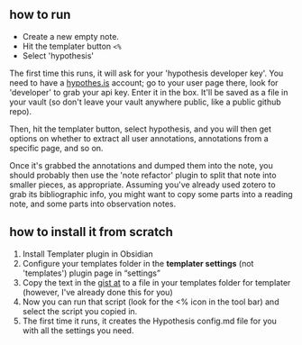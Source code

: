 ## how to run

- Create a new empty note.
- Hit the templater button `<%`
- Select 'hypothesis'

The first time this runs, it will ask for your 'hypothesis developer key'.  You need to have a [hypothes.is](https://hypothes.is) account; go to your user page there, look for 'developer' to grab your api key. Enter it in the box. It'll be saved as a file in your vault (so don't leave your vault anywhere public, like a public github repo).

Then, hit the templater button, select hypothesis, and you will then get options on whether to extract all user annotations, annotations from a specific page, and so on.

Once it's grabbed the annotations and dumped them into the note, you should probably then use the 'note refactor' plugin to split that note into smaller pieces, as appropriate. Assuming you've already used zotero to grab its bibliographic info, you might want to copy some parts into a reading note, and some parts into observation notes.


## how to install it from scratch
1.  Install Templater plugin in Obsidian
2.  Configure your templates folder in the **templater settings** (not 'templates') plugin page in “settings”
3.  Copy the text in the [gist at](https://gist.github.com/roamhacker/c48bca69f1520deed0ecbc8840f6241a) to a file in your templates folder for templater (however, I've already done this for you)
4.  Now you can run that script (look for the <% icon in the tool bar) and select the script you copied in.
5.  The first time it runs, it creates the Hypothesis config.md file for you with all the settings you need.

 